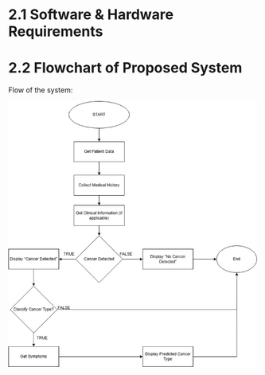 # 2.1 Software & Hardware Requirements

# 2.2 Flowchart of Proposed System
<p>Flow of the system:</p>
<img src="https://github.com/NiesHW/SECB3203_P4B/blob/1c7646c80e6743a448840b55535a4b30168b5c24/Group_Project/Group_14/flowchart%20pb.jpg" alt="Flowchart of System" width="500">
</p>
